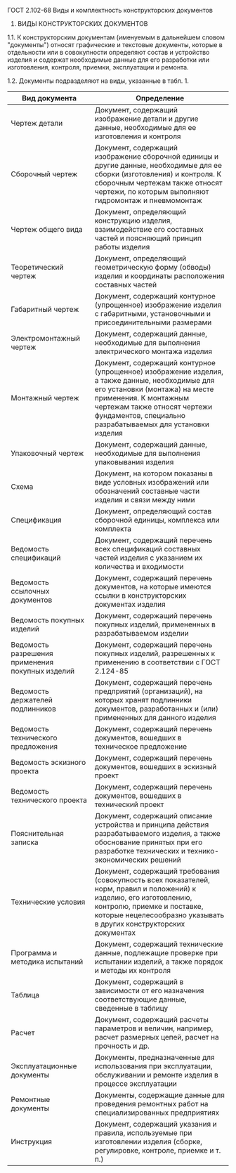 ГОСТ 2.102-68 Виды и комплектность конструкторских документов

1. ВИДЫ КОНСТРУКТОРСКИХ ДОКУМЕНТОВ

1.1. К конструкторским документам (именуемым в дальнейшем словом "документы") относят графические и текстовые документы, которые в отдельности или в совокупности определяют состав и устройство изделия и содержат необходимые данные для его разработки или изготовления, контроля, приемки, эксплуатации и ремонта.

1.2. Документы подразделяют на виды, указанные в табл. 1.

| Вид документа | Определение |
| ------------- | ----------- |
| Чертеж детали | Документ, содержащий изображение детали и другие данные, необходимые для ее изготовления и контроля |
| Сборочный чертеж | Документ, содержащий изображение сборочной единицы и другие данные, необходимые для ее сборки (изготовления) и контроля. К сборочным чертежам также относят чертежи, по которым выполняют гидромонтаж и пневмомонтаж |
| Чертеж общего вида | Документ, определяющий конструкцию изделия, взаимодействие его составных частей и поясняющий принцип работы изделия |
| Теоретический чертеж | Документ, определяющий геометрическую форму (обводы) изделия и координаты расположения составных частей |
| Габаритный чертеж | Документ, содержащий контурное (упрощенное) изображение изделия с габаритными, установочными и присоединительными размерами |
| Электромонтажный чертеж | Документ, содержащий данные, необходимые для выполнения электрического монтажа изделия |
| Монтажный чертеж | Документ, содержащий контурное (упрощенное) изображение изделия, а также данные, необходимые для его установки (монтажа) на месте применения. К монтажным чертежам также относят чертежи фундаментов, специально разрабатываемых для установки изделия |
| Упаковочный чертеж | Документ, содержащий данные, необходимые для выполнения упаковывания изделия |
| Схема | Документ, на котором показаны в виде условных изображений или обозначений составные части изделия и связи между ними |
| Спецификация | Документ, определяющий состав сборочной единицы, комплекса или комплекта |
| Ведомость спецификаций | Документ, содержащий перечень всех спецификаций составных частей изделия с указанием их количества и входимости |
| Ведомость ссылочных документов | Документ, содержащий перечень документов, на которые имеются ссылки в конструкторских документах изделия |
| Ведомость покупных изделий | Документ, содержащий перечень покупных изделий, примененных в разрабатываемом изделии |
| Ведомость разрешения применения покупных изделий | Документ, содержащий перечень покупных изделий, разрешенных к применению в соответствии с ГОСТ 2.124-85 |
| Ведомость держателей подлинников | Документ, содержащий перечень предприятий (организаций), на которых хранят подлинники документов, разработанных и (или) примененных для данного изделия |
| Ведомость технического предложения | Документ, содержащий перечень документов, вошедших в техническое предложение |
| Ведомость эскизного проекта | Документ, содержащий перечень документов, вошедших в эскизный проект |
| Ведомость технического проекта | Документ, содержащий перечень документов, вошедших в технический проект |
| Пояснительная записка | Документ, содержащий описание устройства и принципа действия разрабатываемого изделия, а также обоснование принятых при его разработке технических и технико-экономических решений |
| Технические условия | Документ, содержащий требования (совокупность всех показателей, норм, правил и положений) к изделию, его изготовлению, контролю, приемке и поставке, которые нецелесообразно указывать в других конструкторских документах |
| Программа и методика испытаний | Документ, содержащий технические данные, подлежащие проверке при испытании изделий, а также порядок и методы их контроля |
| Таблица | Документ, содержащий в зависимости от его назначения соответствующие данные, сведенные в таблицу |
| Расчет | Документ, содержащий расчеты параметров и величин, например, расчет размерных цепей, расчет на прочность и др. |
| Эксплуатационные документы | Документы, предназначенные для использования при эксплуатации, обслуживании и ремонте изделия в процессе эксплуатации |
| Ремонтные документы | Документы, содержащие данные для проведения ремонтных работ на специализированных предприятиях |
| Инструкция | Документ, содержащий указания и правила, используемые при изготовлении изделия (сборке, регулировке, контроле, приемке и т. п.) |

